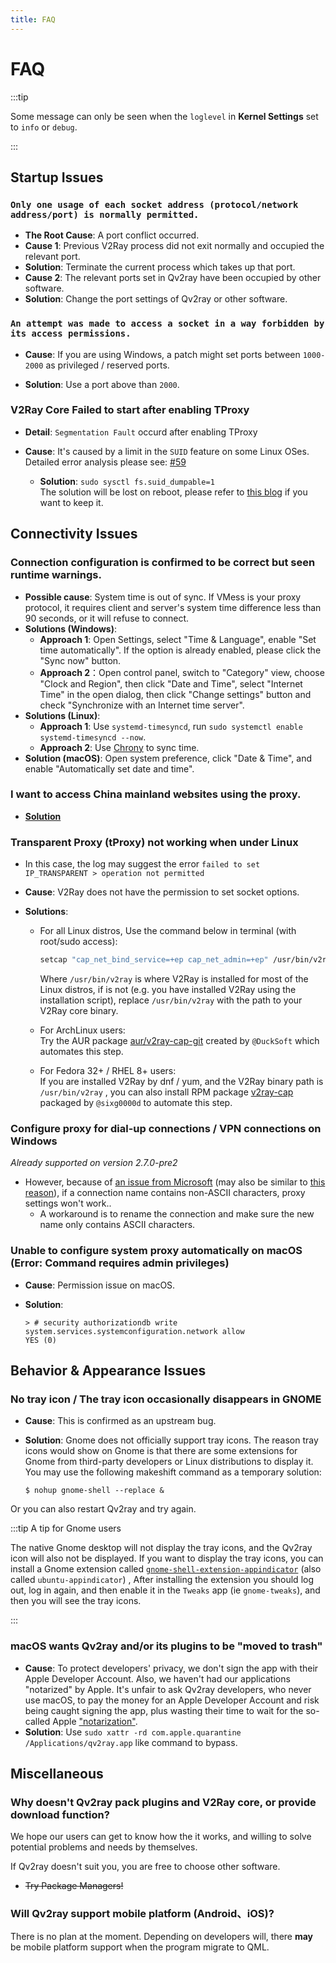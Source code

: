 ```yaml
---
title: FAQ
---
```


# FAQ

:::tip

Some message can only be seen when the `loglevel` in **Kernel Settings** set to `info` or `debug`.

:::

## Startup Issues

### `Only one usage of each socket address (protocol/network address/port) is normally permitted.`

- **The Root Cause**: A port conflict occurred.
- **Cause 1**: Previous V2Ray process did not exit normally and occupied the relevant port.
- **Solution**: Terminate the current process which takes up that port.
- **Cause 2**: The relevant ports set in Qv2ray have been occupied by other software.
- **Solution**: Change the port settings of Qv2ray or other software.

### `An attempt was made to access a socket in a way forbidden by its access permissions.`

- **Cause**: If you are using Windows, a patch might set ports between `1000-2000` as privileged / reserved ports.

- **Solution**: Use a port above than `2000`.

### V2Ray Core Failed to start after enabling TProxy

- **Detail**: `Segmentation Fault` occurd after enabling TProxy

- **Cause**: It's caused by a limit in the `SUID` feature on some Linux OSes. Detailed error analysis please see: [#59](https://github.com/Qv2ray/Qv2ray/issues/59)
  - **Solution**: `sudo sysctl fs.suid_dumpable=1`  
    The solution will be lost on reboot, please refer to [this blog](http://ssdxiao.github.io/linux/2017/03/20/Sysctl-not-applay-on-boot.html) if you want to keep it.

## Connectivity Issues

### Connection configuration is confirmed to be correct but seen runtime warnings.

- **Possible cause**: System time is out of sync. If VMess is your proxy protocol, it requires client and server's system time difference less than 90 seconds, or it will refuse to connect.
- **Solutions (Windows)**:
  - **Approach 1**: Open Settings, select "Time & Language", enable "Set time automatically". If the option is already enabled, please click the "Sync now" button.
  - **Approach 2**：Open control panel, switch to "Category" view, choose "Clock and Region", then click "Date and Time", select "Internet Time" in the open dialog, then click "Change settings" button and check "Synchronize with an Internet time server".
- **Solutions (Linux)**:
  - **Approach 1**: Use `systemd-timesyncd`, run `sudo systemctl enable systemd-timesyncd --now`.
  - **Approach 2**: Use [Chrony](https://www.chrony.tuxfamily.org) to sync time.
- **Solution (macOS)**: Open system preference, click "Date & Time", and enable "Automatically set date and time".
<!-- TODO: need to check for button and option names in macOS -->

### I want to access China mainland websites using the proxy.

- [**Solution**](../getting-started/step5.md#tweaking-routing-schemes)

### Transparent Proxy (tProxy) not working when under Linux

- In this case, the log may suggest the error `failed to set IP_TRANSPARENT > operation not permitted`

- **Cause**: V2Ray does not have the permission to set socket options.

- **Solutions**:

  - For all Linux distros, Use the command below in terminal (with root/sudo access):

    ```bash
    setcap "cap_net_bind_service=+ep cap_net_admin=+ep" /usr/bin/v2ray
    ```

    Where `/usr/bin/v2ray` is where V2Ray is installed for most of the Linux distros, if is not (e.g. you have installed V2Ray using the installation script), replace `/usr/bin/v2ray` with the path to your V2Ray core binary.

  - For ArchLinux users:  
    Try the AUR package [aur/v2ray-cap-git](https://aur.archlinux.org/packages/v2ray-cap-git/) created by `@DuckSoft` which automates this step.

  - For Fedora 32+ / RHEL 8+ users:  
    If you are installed V2Ray by dnf / yum, and the V2Ray binary path is `/usr/bin/v2ray` , you can also install RPM package [v2ray-cap](https://copr.fedorainfracloud.org/coprs/sixg0000d/v2ray/) packaged by `@sixg0000d` to automate this step.

### Configure proxy for dial-up connections / VPN connections on Windows

*Already supported on version 2.7.0-pre2*

- However, because of [an issue from Microsoft](https://support.microsoft.com/en-us/topic/cannot-configure-proxy-settings-if-a-vpn-connection-name-contains-non-ascii-characters-2c648407-bb72-5600-3126-8c721bc91b70) (may also be similar to [this reason](https://github.com/shadowsocks/shadowsocks-windows/issues/1116#issuecomment-294075565)), if a connection name contains non-ASCII characters, proxy settings won't work..
  - A workaround is to rename the connection and make sure the new name only contains ASCII characters.

### Unable to configure system proxy automatically on macOS (Error: Command requires admin privileges)

- **Cause**: Permission issue on macOS.
- **Solution**:

    ```shell
    > # security authorizationdb write system.services.systemconfiguration.network allow
    YES (0)
    ```

## Behavior & Appearance Issues

### No tray icon / The tray icon occasionally disappears in GNOME

- **Cause**: This is confirmed as an upstream bug.
- **Solution**: Gnome does not officially support tray icons. The reason tray icons would show on Gnome is that there are some extensions for Gnome from third-party developers or Linux distributions to display it. You may use the following makeshift command as a temporary solution:

	```shell
	$ nohup gnome-shell --replace &
	```

Or you can also restart Qv2ray and try again.

:::tip A tip for Gnome users

The native Gnome desktop will not display the tray icons, and the Qv2ray icon will also not be displayed. If you want to display the tray icons, you can install a Gnome extension called [`gnome-shell-extension-appindicator`](https://github.com/ubuntu/gnome-shell-extension-appindicator) (also called `ubuntu-appindicator`) , After installing the extension you should log out, log in again, and then enable it in the `Tweaks` app (ie `gnome-tweaks`), and then you will see the tray icons.

:::

### macOS wants Qv2ray and/or its plugins to be "moved to trash"

- **Cause**: To protect developers' privacy, we don't sign the app with their Apple Developer Account. Also, we haven't had our applications "notarized" by Apple. It's unfair to ask Qv2ray developers, who never use macOS, to pay the money for an Apple Developer Account and risk being caught signing the app, plus wasting their time to wait for the so-called Apple ["notarization"](https://krita.org/en/item/first-notarized-macos-build-of-krita/).
- **Solution**: Use `sudo xattr -rd com.apple.quarantine /Applications/qv2ray.app` like command to bypass.



## Miscellaneous

### Why doesn't Qv2ray pack plugins and V2Ray core, or provide download function?

We hope our users can get to know how the it works, and willing to solve potential problems and needs by themselves.

If Qv2ray doesn't suit you, you are free to choose other software.

- ~~Try Package Managers!~~

### Will Qv2ray support mobile platform (Android、iOS)?

There is no plan at the moment. Depending on developers will, there **may** be mobile platform support when the program migrate to QML.
